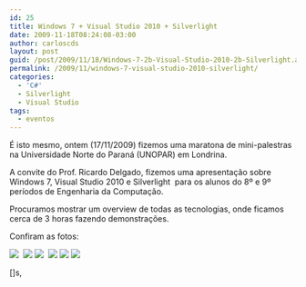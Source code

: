 ```yaml
---
id: 25
title: Windows 7 + Visual Studio 2010 + Silverlight
date: 2009-11-18T08:24:08-03:00
author: carloscds
layout: post
guid: /post/2009/11/18/Windows-7-2b-Visual-Studio-2010-2b-Silverlight.aspx
permalink: /2009/11/windows-7-visual-studio-2010-silverlight/
categories:
  - 'C#'
  - Silverlight
  - Visual Studio
tags:
  - eventos
---
```

É isto mesmo, ontem (17/11/2009) fizemos uma maratona de mini-palestras na Universidade Norte do Paraná (UNOPAR) em Londrina.

A convite do Prof. Ricardo Delgado, fizemos uma apresentação sobre Windows 7, Visual Studio 2010 e Silverlight  para os alunos do 8º e 9º períodos de Engenharia da Computação.

Procuramos mostrar um overview de todas as tecnologias, onde ficamos cerca de 3 horas fazendo demonstrações.

Confiram as fotos:

![]( wp-content/uploads/DSC01636.jpg) 
![]( wp-content/uploads/DSC01640.jpg) 
![]( wp-content/uploads/DSC01642.jpg) 
![]( wp-content/uploads/DSC01643.jpg) 
![]( wp-content/uploads/DSC01645.jpg) 
![]( wp-content/uploads/DSC01647.jpg)

[]s,